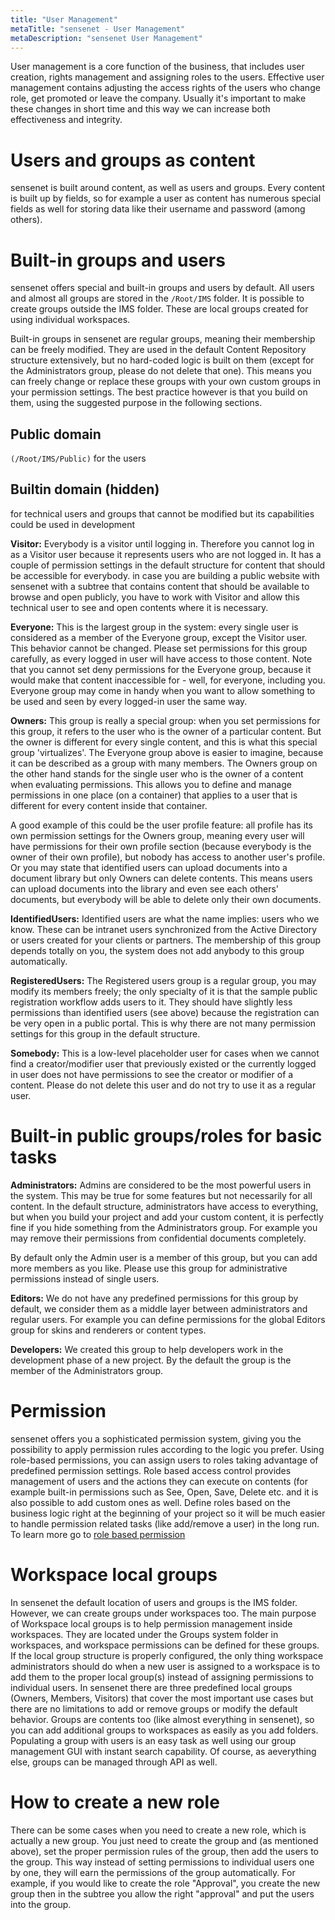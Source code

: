 ```yaml
---
title: "User Management"
metaTitle: "sensenet - User Management"
metaDescription: "sensenet User Management"
---
```


User management is a core function of the business, that includes user creation, rights management and assigning roles to the users. Effective user management contains adjusting the access rights of the users who change role, get promoted or leave the company. Usually it's important to make these changes in short time and this way we can increase both effectiveness and integrity.

# Users and groups as content
sensenet is built around content, as well as users and groups. Every content is built up by fields, so for example a user as content has numerous special fields as well for storing data like their username and password (among others).

# Built-in groups and users
sensenet offers special and built-in groups and users by default. All users and almost all groups are stored in the `/Root/IMS` folder. It is possible to create groups outside the IMS folder. These are local groups created for using individual workspaces.

Built-in groups in sensenet are regular groups, meaning their membership can be freely modified. They are used in the default Content Repository structure extensively, but no hard-coded logic is built on them (except for the Administrators group, please do not delete that one). This means you can freely change or replace these groups with your own custom groups in your permission settings. The best practice however is that you build on them, using the suggested purpose in the following sections.

## Public domain 
`(/Root/IMS/Public)` for the users

## Builtin domain (hidden)
for technical users and groups that cannot be modified but its capabilities could be used in development

**Visitor:** Everybody is a visitor until logging in. Therefore you cannot log in as a Visitor user because it represents users who are not logged in. It has a couple of permission settings in the default structure for content that should be accessible for everybody. in case you are building a public website with sensenet with a subtree that contains content that should be available to browse and open publicly, you have to work with Visitor and allow this technical user to see and open contents where it is necessary.

**Everyone:** This is the largest group in the system: every single user is considered as a member of the Everyone group, except the Visitor user. This behavior cannot be changed. Please set permissions for this group carefully, as every logged in user will have access to those content. Note that you cannot set deny permissions for the Everyone group, because it would make that content inaccessible for - well, for everyone, including you. Everyone group may come in handy when you want to allow something to be used and seen by every logged-in user the same way.

**Owners:** This group is really a special group: when you set permissions for this group, it refers to the user who is the owner of a particular content. But the owner is different for every single content, and this is what this special group 'virtualizes'. The Everyone group above is easier to imagine, because it can be described as a group with many members. The Owners group on the other hand stands for the single user who is the owner of a content when evaluating permissions. This allows you to define and manage permissions in one place (on a container) that applies to a user that is different for every content inside that container.

<note>
A good example of this could be the user profile feature: all profile has its own permission settings for the Owners group, meaning every user will have permissions for their own profile section (because everybody is the owner of their own profile), but nobody has access to another user's profile.
Or you may state that identified users can upload documents into a document library but only Owners can delete contents. This means users can upload documents into the library and even see each others' documents, but everybody will be able to delete only their own documents.
</note>

**IdentifiedUsers:** Identified users are what the name implies: users who we know. These can be intranet users synchronized from the Active Directory or users created for your clients or partners. The membership of this group depends totally on you, the system does not add anybody to this group automatically.

**RegisteredUsers:** The Registered users group is a regular group, you may modify its members freely; the only specialty of it is that the sample public registration workflow adds users to it. They should have slightly less permissions than identified users (see above) because the registration can be very open in a public portal. This is why there are not many permission settings for this group in the default structure.

**Somebody:** This is a low-level placeholder user for cases when we cannot find a creator/modifier user that previously existed or the currently logged in user does not have permissions to see the creator or modifier of a content. Please do not delete this user and do not try to use it as a regular user.

# Built-in public groups/roles for basic tasks

**Administrators:** Admins are considered to be the most powerful users in the system. This may be true for some features but not necessarily for all content. In the default structure, administrators have access to everything, but when you build your project and add your custom content, it is perfectly fine if you hide something from the Administrators group. For example you may remove their permissions from confidential documents completely.

By default only the Admin user is a member of this group, but you can add more members as you like. Please use this group for administrative permissions instead of single users.

**Editors:** We do not have any predefined permissions for this group by default, we consider them as a middle layer between administrators and regular users. For example you can define permissions for the global Editors group for skins and renderers or content types.

**Developers:** We created this group to help developers work in the development phase of a new project. By the default the group is the member of the Administrators group.

# Permission
sensenet offers you a sophisticated permission system, giving you the possibility to apply permission rules according to the logic you prefer.
Using role-based permissions, you can assign users to roles taking advantage of predefined permission settings. Role based access control provides management of users and the actions they can execute on contents (for example built-in permissions such as See, Open, Save, Delete etc. and it is also possible to add custom ones as well.
Define roles based on the business logic right at the beginning of your project so it will be much easier to handle permission related tasks (like add/remove a user) in the long run.
To learn more go to [role based permission](/concepts/role-based-permissions/)

# Workspace local groups
In sensenet the default location of users and groups is the IMS folder. However, we can create groups under workspaces too. The main purpose of Workspace local groups is to help permission management inside workspaces. They are located under the Groups system folder in workspaces, and workspace permissions can be defined for these groups. If the local group structure is properly configured, the only thing workspace administrators should do when a new user is assigned to a workspace is to add them to the proper local group(s) instead of assigning permissions to individual users. In sensenet there are three predefined local groups (Owners, Members, Visitors) that cover the most important use cases but there are no limitations to add or remove groups or modify the default behavior. Groups are contents too (like almost everything in sensenet), so you can add additional groups to workspaces as easily as you add folders. Populating a group with users is an easy task as well using our group management GUI with instant search capability. Of course, as aeverything else, groups can be managed through API as well.

# How to create a new role
There can be some cases when you need to create a new role, which is actually a new group. You just need to create the group and (as mentioned above), set the proper permission rules of the group, then add the users to the group. This way instead of setting permissions to individual users one by one, they will earn the permissions of the group automatically. For example, if you would like to create the role "Approval", you create the new group then in the subtree you allow the right "approval" and put the users into the group.

